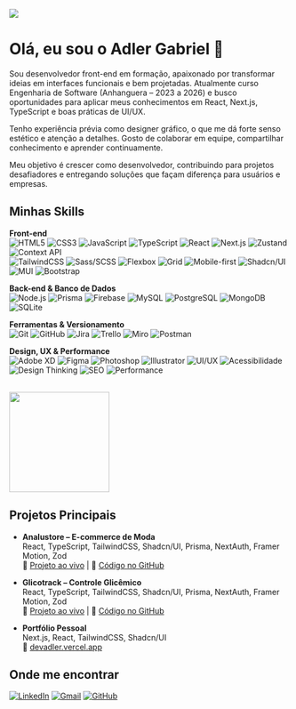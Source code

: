 ![](https://komarev.com/ghpvc/?username=devadler&color=006bed)

# Olá, eu sou o Adler Gabriel 👋

Sou desenvolvedor front-end em formação, apaixonado por transformar ideias em interfaces funcionais e bem projetadas. Atualmente curso Engenharia de Software (Anhanguera – 2023 a 2026) e busco oportunidades para aplicar meus conhecimentos em React, Next.js, TypeScript e boas práticas de UI/UX.

Tenho experiência prévia como designer gráfico, o que me dá forte senso estético e atenção a detalhes. Gosto de colaborar em equipe, compartilhar conhecimento e aprender continuamente.

Meu objetivo é crescer como desenvolvedor, contribuindo para projetos desafiadores e entregando soluções que façam diferença para usuários e empresas.

## Minhas Skills

**Front-end**  
![HTML5](https://img.shields.io/badge/-HTML5-333333?style=flat&logo=HTML5)
![CSS3](https://img.shields.io/badge/-CSS3-333333?style=flat&logo=CSS3)
![JavaScript](https://img.shields.io/badge/-JavaScript-333333?style=flat&logo=javascript)
![TypeScript](https://img.shields.io/badge/-TypeScript-333333?style=flat&logo=typescript)
![React](https://img.shields.io/badge/-React-333333?style=flat&logo=react)
![Next.js](https://img.shields.io/badge/-Next.js-333333?style=flat&logo=next.js)
![Zustand](https://img.shields.io/badge/-Zustand-333333?style=flat)
![Context API](https://img.shields.io/badge/-Context_API-333333?style=flat)  
![TailwindCSS](https://img.shields.io/badge/-TailwindCSS-333333?style=flat&logo=tailwind-css)
![Sass/SCSS](https://img.shields.io/badge/-Sass-333333?style=flat&logo=sass)
![Flexbox](https://img.shields.io/badge/-Flexbox-333333?style=flat)
![Grid](https://img.shields.io/badge/-Grid-333333?style=flat)
![Mobile-first](https://img.shields.io/badge/-Mobile--first-333333?style=flat)
![Shadcn/UI](https://img.shields.io/badge/-Shadcn_UI-333333?style=flat)
![MUI](https://img.shields.io/badge/-MUI-333333?style=flat)
![Bootstrap](https://img.shields.io/badge/-Bootstrap-333333?style=flat)

**Back-end & Banco de Dados**  
![Node.js](https://img.shields.io/badge/-Node.js-333333?style=flat&logo=node.js)
![Prisma](https://img.shields.io/badge/-Prisma-333333?style=flat)
![Firebase](https://img.shields.io/badge/-Firebase-333333?style=flat&logo=firebase)
![MySQL](https://img.shields.io/badge/-MySQL-333333?style=flat&logo=mysql)
![PostgreSQL](https://img.shields.io/badge/-PostgreSQL-333333?style=flat&logo=postgresql)
![MongoDB](https://img.shields.io/badge/-MongoDB-333333?style=flat&logo=mongodb)
![SQLite](https://img.shields.io/badge/-SQLite-333333?style=flat)

**Ferramentas & Versionamento**  
![Git](https://img.shields.io/badge/-Git-333333?style=flat&logo=git)
![GitHub](https://img.shields.io/badge/-GitHub-333333?style=flat&logo=github)
![Jira](https://img.shields.io/badge/-Jira-333333?style=flat&logo=jira)
![Trello](https://img.shields.io/badge/-Trello-333333?style=flat&logo=trello)
![Miro](https://img.shields.io/badge/-Miro-333333?style=flat)
![Postman](https://img.shields.io/badge/-Postman-333333?style=flat&logo=postman)


**Design, UX & Performance**  
![Adobe XD](https://img.shields.io/badge/-Adobe_XD-333333?style=flat&logo=adobe-xd)
![Figma](https://img.shields.io/badge/-Figma-333333?style=flat&logo=figma)
![Photoshop](https://img.shields.io/badge/-Photoshop-333333?style=flat&logo=adobe-photoshop)
![Illustrator](https://img.shields.io/badge/-Illustrator-333333?style=flat&logo=adobe-illustrator)
![UI/UX](https://img.shields.io/badge/-UI_UX-333333?style=flat)
![Acessibilidade](https://img.shields.io/badge/-Acessibilidade-333333?style=flat)
![Design Thinking](https://img.shields.io/badge/-Design_Thinking-333333?style=flat)
![SEO](https://img.shields.io/badge/-SEO-333333?style=flat)
![Performance](https://img.shields.io/badge/-Performance-333333?style=flat)

<br/>

<a href="https://github.com/devadler" title="Perfil do Adler">
  <img height="180em" src="https://github-readme-stats.vercel.app/api?username=devadler&theme=dracula&show_icons=true" />
</a>

## Projetos Principais

- **Analustore – E-commerce de Moda**  
  React, TypeScript, TailwindCSS, Shadcn/UI, Prisma, NextAuth, Framer Motion, Zod  
  🔗 [Projeto ao vivo](#) | 🔗 [Código no GitHub](#)

- **Glicotrack – Controle Glicêmico**  
  React, TypeScript, TailwindCSS, Shadcn/UI, Prisma, NextAuth, Framer Motion, Zod  
  🔗 [Projeto ao vivo](#) | 🔗 [Código no GitHub](#)

- **Portfólio Pessoal**  
  Next.js, React, TailwindCSS, Shadcn/UI  
  🔗 [devadler.vercel.app](https://devadler.vercel.app)

## Onde me encontrar

[![LinkedIn](https://img.shields.io/badge/-AdlerGabriel-blue?style=flat-square&logo=Linkedin&logoColor=white)](https://www.linkedin.com/in/adlergabriel)
[![Gmail](https://img.shields.io/badge/-adler.gabriel20@gmail.com-006bed?style=flat-square&logo=Gmail&logoColor=white)](mailto:adler.gabriel20@gmail.com)
[![GitHub](https://img.shields.io/github/followers/devadler?label=follow&style=social)](https://github.com/devadler)
